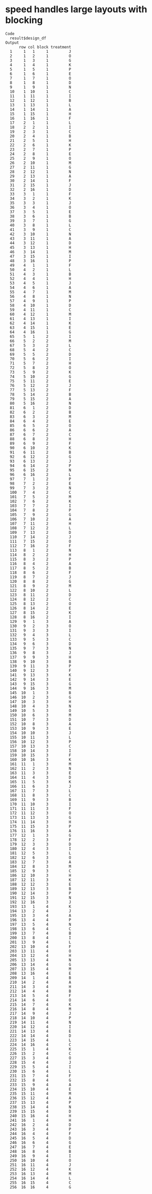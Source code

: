 # speed handles large layouts with blocking

    Code
      result$design_df
    Output
          row col block treatment
      1     1   1     1         J
      2     1   2     1         O
      3     1   3     1         G
      4     1   4     1         K
      5     1   5     1         P
      6     1   6     1         E
      7     1   7     1         O
      8     1   8     1         D
      9     1   9     1         N
      10    1  10     1         C
      11    1  11     1         I
      12    1  12     1         B
      13    1  13     1         L
      14    1  14     1         A
      15    1  15     1         H
      16    1  16     1         F
      17    2   1     1         L
      18    2   2     1         I
      19    2   3     1         C
      20    2   4     1         B
      21    2   5     1         H
      22    2   6     1         K
      23    2   7     1         P
      24    2   8     1         E
      25    2   9     1         O
      26    2  10     1         M
      27    2  11     1         G
      28    2  12     1         N
      29    2  13     1         A
      30    2  14     1         F
      31    2  15     1         J
      32    2  16     1         D
      33    3   1     1         F
      34    3   2     1         K
      35    3   3     1         J
      36    3   4     1         O
      37    3   5     1         E
      38    3   6     1         B
      39    3   7     1         G
      40    3   8     1         L
      41    3   9     1         C
      42    3  10     1         N
      43    3  11     1         A
      44    3  12     1         D
      45    3  13     1         H
      46    3  14     1         M
      47    3  15     1         I
      48    3  16     1         P
      49    4   1     1         F
      50    4   2     1         L
      51    4   3     1         B
      52    4   4     1         H
      53    4   5     1         J
      54    4   6     1         A
      55    4   7     1         M
      56    4   8     1         N
      57    4   9     1         P
      58    4  10     1         D
      59    4  11     1         C
      60    4  12     1         M
      61    4  13     1         I
      62    4  14     1         K
      63    4  15     1         E
      64    4  16     1         G
      65    5   1     2         I
      66    5   2     2         M
      67    5   3     2         L
      68    5   4     2         C
      69    5   5     2         D
      70    5   6     2         I
      71    5   7     2         H
      72    5   8     2         O
      73    5   9     2         K
      74    5  10     2         G
      75    5  11     2         E
      76    5  12     2         J
      77    5  13     2         F
      78    5  14     2         B
      79    5  15     2         A
      80    5  16     2         N
      81    6   1     2         D
      82    6   2     2         B
      83    6   3     2         M
      84    6   4     2         E
      85    6   5     2         O
      86    6   6     2         A
      87    6   7     2         C
      88    6   8     2         H
      89    6   9     2         F
      90    6  10     2         K
      91    6  11     2         B
      92    6  12     2         G
      93    6  13     2         J
      94    6  14     2         P
      95    6  15     2         N
      96    6  16     2         L
      97    7   1     2         P
      98    7   2     2         E
      99    7   3     2         N
      100   7   4     2         C
      101   7   5     2         M
      102   7   6     2         K
      103   7   7     2         I
      104   7   8     2         P
      105   7   9     2         G
      106   7  10     2         A
      107   7  11     2         H
      108   7  12     2         L
      109   7  13     2         D
      110   7  14     2         J
      111   7  15     2         O
      112   7  16     2         F
      113   8   1     2         N
      114   8   2     2         H
      115   8   3     2         P
      116   8   4     2         A
      117   8   5     2         B
      118   8   6     2         F
      119   8   7     2         J
      120   8   8     2         G
      121   8   9     2         M
      122   8  10     2         L
      123   8  11     2         D
      124   8  12     2         C
      125   8  13     2         O
      126   8  14     2         E
      127   8  15     2         K
      128   8  16     2         I
      129   9   1     3         A
      130   9   2     3         O
      131   9   3     3         I
      132   9   4     3         L
      133   9   5     3         C
      134   9   6     3         D
      135   9   7     3         N
      136   9   8     3         J
      137   9   9     3         H
      138   9  10     3         B
      139   9  11     3         P
      140   9  12     3         F
      141   9  13     3         K
      142   9  14     3         E
      143   9  15     3         G
      144   9  16     3         M
      145  10   1     3         B
      146  10   2     3         G
      147  10   3     3         H
      148  10   4     3         N
      149  10   5     3         O
      150  10   6     3         M
      151  10   7     3         D
      152  10   8     3         A
      153  10   9     3         E
      154  10  10     3         J
      155  10  11     3         L
      156  10  12     3         P
      157  10  13     3         C
      158  10  14     3         I
      159  10  15     3         F
      160  10  16     3         K
      161  11   1     3         M
      162  11   2     3         N
      163  11   3     3         E
      164  11   4     3         D
      165  11   5     3         K
      166  11   6     3         J
      167  11   7     3         L
      168  11   8     3         C
      169  11   9     3         B
      170  11  10     3         I
      171  11  11     3         F
      172  11  12     3         O
      173  11  13     3         G
      174  11  14     3         H
      175  11  15     3         P
      176  11  16     3         A
      177  12   1     3         G
      178  12   2     3         F
      179  12   3     3         D
      180  12   4     3         I
      181  12   5     3         L
      182  12   6     3         O
      183  12   7     3         A
      184  12   8     3         M
      185  12   9     3         C
      186  12  10     3         H
      187  12  11     3         K
      188  12  12     3         E
      189  12  13     3         B
      190  12  14     3         P
      191  12  15     3         N
      192  12  16     3         J
      193  13   1     4         K
      194  13   2     4         J
      195  13   3     4         A
      196  13   4     4         P
      197  13   5     4         N
      198  13   6     4         C
      199  13   7     4         B
      200  13   8     4         I
      201  13   9     4         L
      202  13  10     4         F
      203  13  11     4         O
      204  13  12     4         H
      205  13  13     4         N
      206  13  14     4         G
      207  13  15     4         M
      208  13  16     4         E
      209  14   1     4         B
      210  14   2     4         A
      211  14   3     4         H
      212  14   4     4         B
      213  14   5     4         F
      214  14   6     4         O
      215  14   7     4         K
      216  14   8     4         M
      217  14   9     4         J
      218  14  10     4         P
      219  14  11     4         N
      220  14  12     4         I
      221  14  13     4         E
      222  14  14     4         D
      223  14  15     4         L
      224  14  16     4         C
      225  15   1     4         K
      226  15   2     4         C
      227  15   3     4         O
      228  15   4     4         J
      229  15   5     4         I
      230  15   6     4         L
      231  15   7     4         F
      232  15   8     4         G
      233  15   9     4         A
      234  15  10     4         E
      235  15  11     4         M
      236  15  12     4         A
      237  15  13     4         P
      238  15  14     4         N
      239  15  15     4         D
      240  15  16     4         H
      241  16   1     4         H
      242  16   2     4         D
      243  16   3     4         P
      244  16   4     4         F
      245  16   5     4         D
      246  16   6     4         G
      247  16   7     4         E
      248  16   8     4         B
      249  16   9     4         I
      250  16  10     4         O
      251  16  11     4         J
      252  16  12     4         K
      253  16  13     4         M
      254  16  14     4         L
      255  16  15     4         C
      256  16  16     4         G

